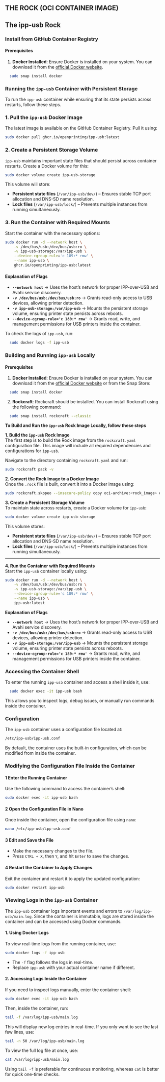 ## THE ROCK (OCI CONTAINER IMAGE)

## The ipp-usb Rock

### Install from GitHub Container Registry
#### Prerequisites

1. **Docker Installed**: Ensure Docker is installed on your system. You can download it from the [official Docker website](https://www.docker.com/get-started).
```sh
  sudo snap install docker
```

### **Running the `ipp-usb` Container with Persistent Storage**  

To run the `ipp-usb` container while ensuring that its state persists across restarts, follow these steps.  

### **1. Pull the `ipp-usb` Docker Image**  
The latest image is available on the GitHub Container Registry. Pull it using:  
```sh
sudo docker pull ghcr.io/openprinting/ipp-usb:latest
```  

### **2. Create a Persistent Storage Volume**  
`ipp-usb` maintains important state files that should persist across container restarts. Create a Docker volume for this:  
```sh
sudo docker volume create ipp-usb-storage
```  
This volume will store:  
- **Persistent state files** (`/var/ipp-usb/dev/`) – Ensures stable TCP port allocation and DNS-SD name resolution.  
- **Lock files** (`/var/ipp-usb/lock/`) – Prevents multiple instances from running simultaneously.  


### **3. Run the Container with Required Mounts**  
Start the container with the necessary options:  
```sh
sudo docker run -d --network host \
    -v /dev/bus/usb:/dev/bus/usb:ro \
    -v ipp-usb-storage:/var/ipp-usb \
    --device-cgroup-rule='c 189:* rmw' \
    --name ipp-usb \
    ghcr.io/openprinting/ipp-usb:latest
```  

#### **Explanation of Flags**  
- **`--network host`** → Uses the host’s network for proper IPP-over-USB and Avahi service discovery.  
- **`-v /dev/bus/usb:/dev/bus/usb:ro`** → Grants read-only access to USB devices, allowing printer detection.  
- **`-v ipp-usb-storage:/var/ipp-usb`** → Mounts the persistent storage volume, ensuring printer state persists across reboots.  
- **`--device-cgroup-rule='c 189:* rmw'`** → Grants read, write, and management permissions for USB printers inside the container.  

To check the logs of `ipp-usb`, run:
```sh
  sudo docker logs -f ipp-usb
```

### Building and Running `ipp-usb` Locally

#### Prerequisites

1. **Docker Installed**: Ensure Docker is installed on your system. You can download it from the [official Docker website](https://www.docker.com/get-started) or from the Snap Store:
```sh
  sudo snap install docker
```

2. **Rockcraft**: Rockcraft should be installed. You can install Rockcraft using the following command:
```sh
  sudo snap install rockcraft --classic
```

**To Build and Run the `ipp-usb` Rock Image Locally, follow these steps** 

**1. Build the `ipp-usb` Rock Image**  
The first step is to build the Rock image from the `rockcraft.yaml` configuration file. This image will include all required dependencies and configurations for `ipp-usb`.  

Navigate to the directory containing `rockcraft.yaml` and run:  
```sh
sudo rockcraft pack -v
```  

**2. Convert the Rock Image to a Docker Image**  
Once the `.rock` file is built, convert it into a Docker image using:  
```sh
sudo rockcraft.skopeo --insecure-policy copy oci-archive:<rock_image> docker-daemon:ipp-usb:latest
```  

**3. Create a Persistent Storage Volume**  
To maintain state across restarts, create a Docker volume for `ipp-usb`:  
```sh
sudo docker volume create ipp-usb-storage
```  
This volume stores:  
- **Persistent state files** (`/var/ipp-usb/dev/`) – Ensures stable TCP port allocation and DNS-SD name resolution.  
- **Lock files** (`/var/ipp-usb/lock/`) – Prevents multiple instances from running simultaneously.  

---

**4. Run the Container with Required Mounts**  
Start the `ipp-usb` container locally using:  
```sh
sudo docker run -d --network host \
    -v /dev/bus/usb:/dev/bus/usb:ro \
    -v ipp-usb-storage:/var/ipp-usb \
    --device-cgroup-rule='c 189:* rmw' \
    --name ipp-usb \
    ipp-usb:latest
```  

**Explanation of Flags**  
- **`--network host`** → Uses the host’s network for proper IPP-over-USB and Avahi service discovery.  
- **`-v /dev/bus/usb:/dev/bus/usb:ro`** → Grants read-only access to USB devices, allowing printer detection.  
- **`-v ipp-usb-storage:/var/ipp-usb`** → Mounts the persistent storage volume, ensuring printer state persists across reboots.  
- **`--device-cgroup-rule='c 189:* rmw'`** → Grants read, write, and management permissions for USB printers inside the container.  

### Accessing the Container Shell

To enter the running `ipp-usb` container and access a shell inside it, use:
```sh
  sudo docker exec -it ipp-usb bash
```
This allows you to inspect logs, debug issues, or manually run commands inside the container.

### Configuration  

The `ipp-usb` container uses a configuration file located at:  
```sh
/etc/ipp-usb/ipp-usb.conf
```
By default, the container uses the built-in configuration, which can be modified from inside the container. 

### **Modifying the Configuration File Inside the Container**  

#### **1 Enter the Running Container**  
Use the following command to access the container’s shell:  
```sh
sudo docker exec -it ipp-usb bash
```

#### **2 Open the Configuration File in Nano**  
Once inside the container, open the configuration file using `nano`:  
```sh
nano /etc/ipp-usb/ipp-usb.conf
```

#### **3 Edit and Save the File**  
- Make the necessary changes to the file.  
- Press `CTRL + X`, then `Y`, and hit `Enter` to save the changes.  

#### **4 Restart the Container to Apply Changes**  
Exit the container and restart it to apply the updated configuration:  
```sh
sudo docker restart ipp-usb
```

### **Viewing Logs in the `ipp-usb` Container**  

The `ipp-usb` container logs important events and errors to `/var/log/ipp-usb/main.log`. Since the container is immutable, logs are stored inside the container and can be accessed using Docker commands.  

#### **1. Using Docker Logs**  
To view real-time logs from the running container, use:  
```sh
sudo docker logs -f ipp-usb
```  
- The `-f` flag follows the logs in real-time.  
- Replace `ipp-usb` with your actual container name if different.  

#### **2. Accessing Logs Inside the Container**  
If you need to inspect logs manually, enter the container shell:  
```sh
sudo docker exec -it ipp-usb bash
```  
Then, inside the container, run:  
```sh
tail -f /var/log/ipp-usb/main.log
```  
This will display new log entries in real-time. If you only want to see the last few lines, use:  
```sh
tail -n 50 /var/log/ipp-usb/main.log
```  
To view the full log file at once, use:  
```sh
cat /var/log/ipp-usb/main.log
```  

Using `tail -f` is preferable for continuous monitoring, whereas `cat` is better for quick one-time checks.



